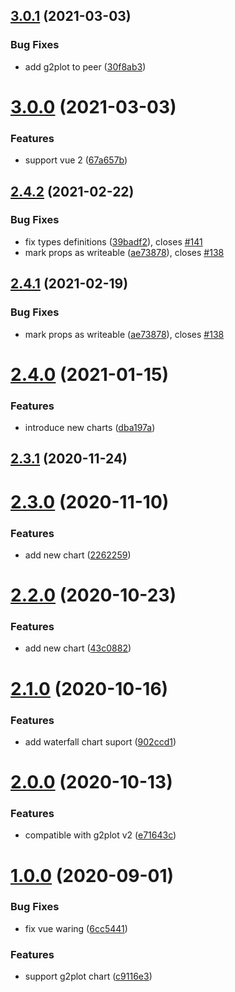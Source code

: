## [3.0.1](https://github.com/open-data-plan/g2plot-vue/compare/v3.0.0...v3.0.1) (2021-03-03)


### Bug Fixes

* add g2plot to peer ([30f8ab3](https://github.com/open-data-plan/g2plot-vue/commit/30f8ab37517698148fb6dd6793b7af69a7ce4191))



# [3.0.0](https://github.com/open-data-plan/g2plot-vue/compare/v2.4.2...v3.0.0) (2021-03-03)


### Features

* support vue 2 ([67a657b](https://github.com/open-data-plan/g2plot-vue/commit/67a657bc61f3f13b2f05c3014371518128cbc035))



## [2.4.2](https://github.com/open-data-plan/g2plot-vue/compare/v2.4.0...v2.4.2) (2021-02-22)


### Bug Fixes

* fix types definitions ([39badf2](https://github.com/open-data-plan/g2plot-vue/commit/39badf2ea51a833185a915af29baf152f30dd939)), closes [#141](https://github.com/open-data-plan/g2plot-vue/issues/141)
* mark props as writeable ([ae73878](https://github.com/open-data-plan/g2plot-vue/commit/ae738782b5b43c9ec75a35fd6e566367bf007481)), closes [#138](https://github.com/open-data-plan/g2plot-vue/issues/138)



## [2.4.1](https://github.com/open-data-plan/g2plot-vue/compare/v2.4.0...v2.4.1) (2021-02-19)


### Bug Fixes

* mark props as writeable ([ae73878](https://github.com/open-data-plan/g2plot-vue/commit/ae738782b5b43c9ec75a35fd6e566367bf007481)), closes [#138](https://github.com/open-data-plan/g2plot-vue/issues/138)



# [2.4.0](https://github.com/open-data-plan/g2plot-vue/compare/v2.3.1...v2.4.0) (2021-01-15)

### Features

- introduce new charts ([dba197a](https://github.com/open-data-plan/g2plot-vue/commit/dba197a48ec3b8f70699045081b1e91797447348))

## [2.3.1](https://github.com/open-data-plan/g2plot-vue/compare/v2.3.0...v2.3.1) (2020-11-24)

# [2.3.0](https://github.com/open-data-plan/g2plot-vue/compare/v2.2.0...v2.3.0) (2020-11-10)

### Features

- add new chart ([2262259](https://github.com/open-data-plan/g2plot-vue/commit/2262259be07e415ab0142c851b225c5403657d71))

# [2.2.0](https://github.com/open-data-plan/g2plot-vue/compare/v2.1.0...v2.2.0) (2020-10-23)

### Features

- add new chart ([43c0882](https://github.com/open-data-plan/g2plot-vue/commit/43c08825b4cfa4134eca425a5507b3dfed474c5f))

# [2.1.0](https://github.com/open-data-plan/g2plot-vue/compare/v2.0.0...v2.1.0) (2020-10-16)

### Features

- add waterfall chart suport ([902ccd1](https://github.com/open-data-plan/g2plot-vue/commit/902ccd1c8d2344871335c888b20192eae6cda057))

# [2.0.0](https://github.com/open-data-plan/g2plot-vue/compare/v1.0.0...v2.0.0) (2020-10-13)

### Features

- compatible with g2plot v2 ([e71643c](https://github.com/open-data-plan/g2plot-vue/commit/e71643c8aaa9d037a8291d99a3e27bb02875e518))

# [1.0.0](https://github.com/open-data-plan/g2plot-vue/compare/c9116e3280cd5c18241cd101aa787063806fe19f...v1.0.0) (2020-09-01)

### Bug Fixes

- fix vue waring ([6cc5441](https://github.com/open-data-plan/g2plot-vue/commit/6cc54414038b93f2eb64098348333de365e65591))

### Features

- support g2plot chart ([c9116e3](https://github.com/open-data-plan/g2plot-vue/commit/c9116e3280cd5c18241cd101aa787063806fe19f))
